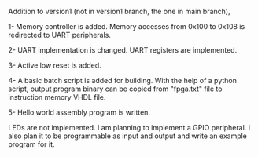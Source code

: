 Addition to version1 (not in version1 branch, the one in main branch),

1- Memory controller is added. Memory accesses from 0x100 to 0x108 is redirected to UART peripherals.

2- UART implementation is changed. UART registers are implemented.

3- Active low reset is added.

4- A basic batch script is added for building. With the help of a python script, output program binary can be copied from "fpga.txt" file to instruction memory VHDL file.

5- Hello world assembly program is written.


LEDs are not implemented. I am planning to implement a GPIO peripheral. I also plan it to be programmable as input and output and write an example program for it.
